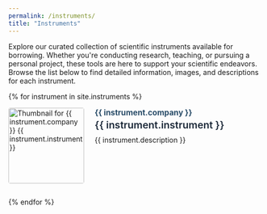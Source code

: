 ```yaml
---
permalink: /instruments/
title: "Instruments"
---
```


Explore our curated collection of scientific instruments available for borrowing. Whether you're conducting research, teaching, or pursuing a personal project, these tools are here to support your scientific endeavors. Browse the list below to find detailed information, images, and descriptions for each instrument.

{% for instrument in site.instruments %}
<div style="display: flex; align-items: flex-start; margin-bottom: 2em;">
    <a href="{{ instrument.url }}">
        <img src="{{ instrument.thumbnail }}" alt="Thumbnail for {{ instrument.company }} {{ instrument.instrument }}" style="width: 150px; min-width: 150px; max-width: 150px; height: auto; margin-right: 1.5em; border-radius: 4px; object-fit: cover;" />
    </a>
    <div>
        <a href="{{ instrument.url }}" style="text-decoration: none; color: inherit;">
            <span style="display: block; font-size: 1.1em; font-weight: bold; color: #2a4d69; margin-bottom: 0.2em;">{{ instrument.company }}</span>
            <span style="display: block; font-size: 1.4em; font-weight: 600; color: #1b2838; margin-bottom: 0.5em;">{{ instrument.instrument }}</span>
        </a>
        <p style="margin-top: 0;">{{ instrument.description }}</p>
    </div>
</div>
{% endfor %}
